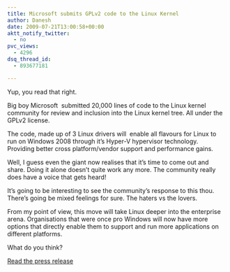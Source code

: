 ```yaml
---
title: Microsoft submits GPLv2 code to the Linux Kernel
author: Danesh
date: 2009-07-21T13:00:58+00:00
aktt_notify_twitter:
  - no
pvc_views:
  - 4296
dsq_thread_id:
  - 893677181

---
```

Yup, you read that right.

Big boy Microsoft  submitted 20,000 lines of code to the Linux kernel community for review and inclusion into the Linux kernel tree. All under the GPLv2 license.

The code, made up of 3 Linux drivers will  enable all flavours for Linux to run on Windows 2008 through it&#8217;s Hyper-V hypervisor technology. Providing better cross platform/vendor support and performance gains.

Well, I guess even the giant now realises that it&#8217;s time to come out and share. Doing it alone doesn&#8217;t quite work any more. The community really does have a voice that gets heard!

It&#8217;s going to be interesting to see the community&#8217;s response to this thou. There&#8217;s going be mixed feelings for sure. The haters vs the lovers.

From my point of view, this move will take Linux deeper into the enterprise arena. Organisations that were once pro Windows will now have more options that directly enable them to support and run more applications on different platforms.

What do you think?

[Read the press release][1]

 [1]: http://www.microsoft.com/presspass/features/2009/Jul09/07-20LinuxQA.mspx?rss_fdn=Top%20Stories